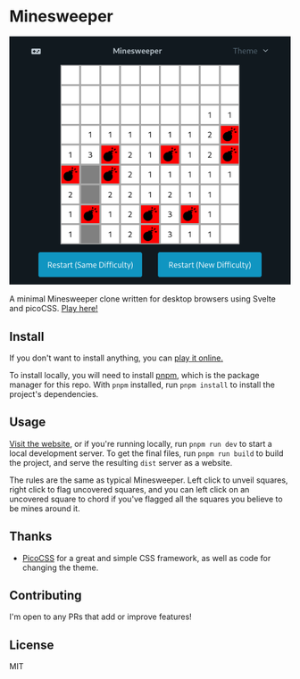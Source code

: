 # Minesweeper

![An image of a minesweeper game](docs/minesweeper.png)

A minimal Minesweeper clone written for desktop browsers using Svelte and
picoCSS. [Play here!](https://minesweeper.denlinger.dev/)

## Install
If you don't want to install anything, you can [play it 
online.](https://minesweeper.denlinger.dev/)

To install locally, you will need to install [pnpm](https://pnpm.io/), which is
the package  manager for this repo. With `pnpm` installed, run `pnpm install` to
install the project's dependencies.

## Usage
[Visit the website](https://minesweeper.denlinger.dev/), or if you're
running locally, run `pnpm run dev` to start a local development server. To
get the final files, run `pnpm run build` to build the project, and serve the
resulting `dist` server as a website.

The rules are the same as typical Minesweeper. Left click to unveil squares,
right click to flag uncovered squares, and you can left click on an uncovered
square to chord if you've flagged all the squares you believe to be mines
around it.

## Thanks
- [PicoCSS](https://picocss.com/) for a great and simple CSS framework, as
  well as code for changing the theme.

## Contributing
I'm open to any PRs that add or improve features!

## License
MIT